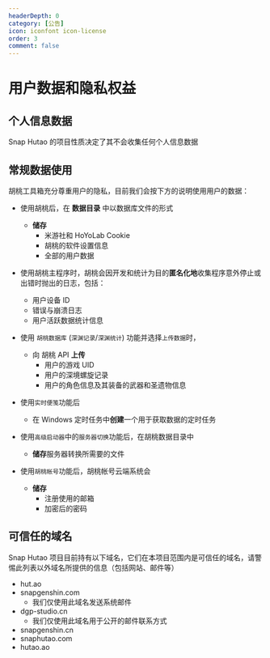 ```yaml
---
headerDepth: 0
category: [公告]
icon: iconfont icon-license
order: 3
comment: false
---
```


# 用户数据和隐私权益

## 个人信息数据

Snap Hutao 的项目性质决定了其不会收集任何个人信息数据

## 常规数据使用

胡桃工具箱充分尊重用户的隐私，目前我们会按下方的说明使用用户的数据：

- 使用胡桃后，在 **数据目录** 中以数据库文件的形式

  - **储存**
    - 米游社和 HoYoLab Cookie
    - 胡桃的软件设置信息
    - 全部的用户数据

- 使用胡桃主程序时，胡桃会因开发和统计为目的**匿名化地**收集程序意外停止或出错时抛出的日志，包括：

  - 用户设备 ID
  - 错误与崩溃日志
  - 用户活跃数据统计信息

- 使用 `胡桃数据库` (`深渊记录`/`深渊统计`) 功能并选择`上传数据`时，

  - 向 胡桃 API **上传**
    - 用户的游戏 UID
    - 用户的深境螺旋记录
    - 用户的角色信息及其装备的武器和圣遗物信息

- 使用`实时便笺`功能后

  - 在 Windows 定时任务中**创建**一个用于获取数据的定时任务

- 使用`高级启动器`中的`服务器切换`功能后，在胡桃数据目录中

  - **储存**服务器转换所需要的文件

- 使用`胡桃帐号`功能后，胡桃帐号云端系统会
  - **储存**
    - 注册使用的邮箱
    - 加密后的密码

## 可信任的域名

Snap Hutao 项目目前持有以下域名，它们在本项目范围内是可信任的域名，请警惕此列表以外域名所提供的信息（包括网站、邮件等）

- hut.ao
- snapgenshin.com
  - 我们仅使用此域名发送系统邮件
- dgp-studio.cn
  - 我们仅使用此域名用于公开的邮件联系方式
- snapgenshin.cn
- snaphutao.com
- hutao.ao
